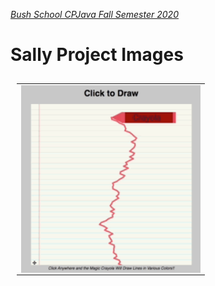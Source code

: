 [_Bush School CPJava Fall Semester 2020_](https://chandrunarayan.github.io/cpjava/)


# Sally Project Images

<table style="padding:10px">
<tr>
    
 
  <td>
    <img src="./giftable/sally.gif" align="left" alt="2" height = 300px>
  </td>

</tr>
</table>


